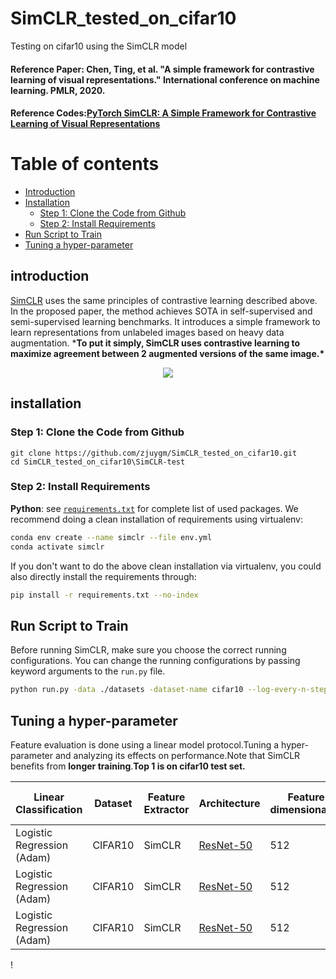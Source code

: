 # SimCLR_tested_on_cifar10

Testing on cifar10 using the SimCLR model
#### Reference Paper: Chen, Ting, et al. "A simple framework for contrastive learning of visual representations." International conference on machine learning. PMLR, 2020.
#### Reference Codes:[PyTorch SimCLR: A Simple Framework for Contrastive Learning of Visual Representations](https://github.com/sthalles/SimCLR)


Table of contents
=================
   * [Introduction](#introduction)
   * [Installation](#installation)
        * [Step 1: Clone the Code from Github](#Step-1-Clone-the-Code-from-Github)
        * [Step 2: Install Requirements](#Step-2-Install-Requirements)
   * [Run  Script  to Train](#Run-Script-to-Train)
   * [Tuning a hyper-parameter](#Tuning-a-hyper-parameter)

## introduction
[SimCLR](https://sthalles.github.io/simple-self-supervised-learning/#1) uses the same principles of contrastive learning described above. In the proposed paper, the method achieves SOTA in self-supervised and semi-supervised learning benchmarks. It introduces a simple framework to learn representations from unlabeled images based on heavy data augmentation. ***To put it simply, SimCLR uses contrastive learning to maximize agreement between 2 augmented versions of the same image.\***

<div align="center">
  <img src="https://camo.githubusercontent.com/47395e06a77f8d3a10579a0d0d48aa4d1a3227e044f32b4eb92bb829b39cbec1/68747470733a2f2f737468616c6c65732e6769746875622e696f2f6173736574732f636f6e74726173746976652d73656c662d737570657276697365642f636f7665722e706e67"  />
</div>

## installation

### Step 1: Clone the Code from Github

```
git clone https://github.com/zjuygm/SimCLR_tested_on_cifar10.git
cd SimCLR_tested_on_cifar10\SimCLR-test
```

### Step 2: Install Requirements

**Python**: see [`requirements.txt`](https://github.com/zjuygm/SimCLR_tested_on_cifar10/blob/main/SimCLR-test/requirements.txt) for complete list of used packages. We recommend doing a clean installation of requirements using virtualenv:

```bash
conda env create --name simclr --file env.yml
conda activate simclr
```

If you don't want to do the above clean installation via virtualenv, you could also directly install the requirements through:
```bash
pip install -r requirements.txt --no-index
```


## Run Script to Train
Before running SimCLR, make sure you choose the correct running configurations. You can change the running configurations by passing keyword arguments to the `run.py` file.
```bash
python run.py -data ./datasets -dataset-name cifar10 --log-every-n-steps 100 --epochs 100 
```

## Tuning a hyper-parameter

Feature evaluation is done using a linear model protocol.Tuning a hyper-parameter and analyzing its effects on performance.Note that SimCLR benefits from **longer training**.**Top 1 is  on cifar10  test set.**

| Linear Classification      | Dataset | Feature Extractor | Architecture                                                 | Feature dimensionality | Projection Head dimensionality | Epochs | Top1 % |
| -------------------------- | ------- | ----------------- | ------------------------------------------------------------ | ---------------------- | ------------------------------ | ------ | ------ |
| Logistic Regression (Adam) | CIFAR10 | SimCLR            | [ResNet-50](https://drive.google.com/open?id=1lc2aoVtrAetGn0PnTkOyFzPCIucOJq7C) | 512                    | 128                            | 100    | 65.625 |
| Logistic Regression (Adam) | CIFAR10 | SimCLR            | [ResNet-50](https://drive.google.com/open?id=1lc2aoVtrAetGn0PnTkOyFzPCIucOJq7C) | 512                    | 128                            | 150    | 71.093 |
| Logistic Regression (Adam) | CIFAR10 | SimCLR            | [ResNet-50](https://drive.google.com/open?id=1lc2aoVtrAetGn0PnTkOyFzPCIucOJq7C) | 512                    | 128                            | 200    | 73.242 |

! [](https://latex.codecogs.com/gif.image?\dpi{50}&space;\inline&space;\mu_{c},&space;\sigma_{c},&space;\pi_{c})





